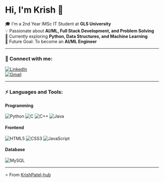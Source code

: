 # Hi, I'm Krish 👋

🎓 I'm a 2nd Year IMSc IT Student at **GLS University**  
💡 Passionate about **AI/ML, Full Stack Development, and Problem Solving**  
🌱 Currently exploring **Python, Data Structures, and Machine Learning**  
🚀 Future Goal: To become an **AI/ML Engineer**  

---

### 🔗 Connect with me:
[![LinkedIn](https://img.shields.io/badge/LinkedIn-blue?style=for-the-badge&logo=linkedin)](www.linkedin.com/in/krish-patel-504756377)  
[![Gmail](https://img.shields.io/badge/Gmail-D14836?style=for-the-badge&logo=gmail&logoColor=white)](mailto:krishp200717@gmail.com)

---

### ⚡ Languages and Tools:
#### Programming
![Python](https://img.shields.io/badge/Python-3776AB?style=for-the-badge&logo=python&logoColor=white)
![C](https://img.shields.io/badge/C-00599C?style=for-the-badge&logo=c&logoColor=white)
![C++](https://img.shields.io/badge/C++-00599C?style=for-the-badge&logo=c%2B%2B&logoColor=white)
![Java](https://img.shields.io/badge/Java-007396?style=for-the-badge&logo=java&logoColor=white)

#### Frontend
![HTML5](https://img.shields.io/badge/HTML5-E34F26?style=for-the-badge&logo=html5&logoColor=white)
![CSS3](https://img.shields.io/badge/CSS3-1572B6?style=for-the-badge&logo=css3&logoColor=white)
![JavaScript](https://img.shields.io/badge/JavaScript-323330?style=for-the-badge&logo=javascript&logoColor=F7DF1E)

#### Database
![MySQL](https://img.shields.io/badge/MySQL-005C84?style=for-the-badge&logo=mysql&logoColor=white)

---

⭐️ From [KrishPatel-hub](https://github.com/KrishPatel-hub)
